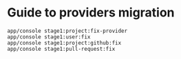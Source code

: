 Guide to providers migration
============================

```
app/console stage1:project:fix-provider
app/console stage1:user:fix
app/console stage1:project:github:fix
app/console stage1:pull-request:fix
```